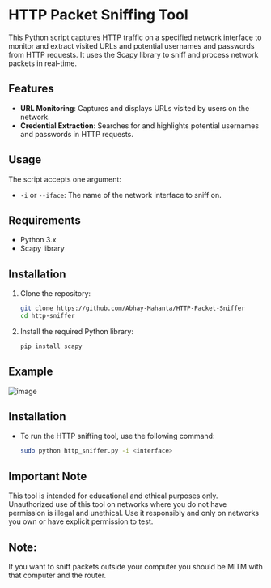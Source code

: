 # HTTP Packet Sniffing Tool

This Python script captures HTTP traffic on a specified network interface to monitor and extract visited URLs and potential usernames and passwords from HTTP requests. It uses the Scapy library to sniff and process network packets in real-time.

## Features

- **URL Monitoring**: Captures and displays URLs visited by users on the network.
- **Credential Extraction**: Searches for and highlights potential usernames and passwords in HTTP requests.

## Usage

The script accepts one argument:
- `-i` or `--iface`: The name of the network interface to sniff on.

## Requirements

- Python 3.x
- Scapy library

## Installation

1. Clone the repository:
   ```sh
   git clone https://github.com/Abhay-Mahanta/HTTP-Packet-Sniffer
   cd http-sniffer
2. Install the required Python library:
   ```sh
   pip install scapy
## Example
   ![image](https://github.com/user-attachments/assets/02e4911d-0d97-43ec-9bd3-0aa76e110329)

## Installation

- To run the HTTP sniffing tool, use the following command:
   ```sh
   sudo python http_sniffer.py -i <interface>

## Important Note
This tool is intended for educational and ethical purposes only. Unauthorized use of this tool on networks where you do not have permission is illegal and unethical. Use it responsibly and only on networks you own or have explicit permission to test.

## Note: 
If you want to sniff packets outside your computer you should be MITM with that computer and the router.
